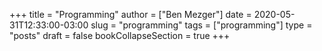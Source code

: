 +++
title = "Programming"
author = ["Ben Mezger"]
date = 2020-05-31T12:33:00-03:00
slug = "programming"
tags = ["programming"]
type = "posts"
draft = false
bookCollapseSection = true
+++

